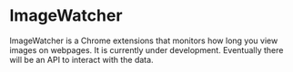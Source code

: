# ImageWatcher

ImageWatcher is a Chrome extensions that monitors how long you view images on webpages. It is currently under development. Eventually there will be an API
to interact with the data.

